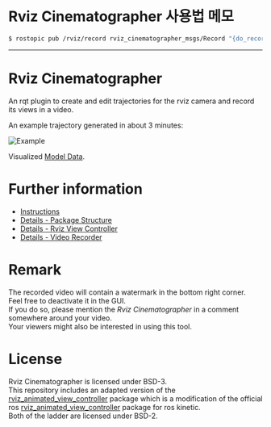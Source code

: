 # Rviz Cinematographer 사용법 메모



```bash
$ rostopic pub /rviz/record rviz_cinematographer_msgs/Record "{do_record: true, path_to_output: '/home/shapelim/Videos/test_v2.mp4', frames_per_second: 30, compress: false, add_watermark: false}"
```

---


# Rviz Cinematographer

An rqt plugin to create and edit trajectories for the rviz camera and record its views in a video.

An example trajectory generated in about 3 minutes:

![Example](readme/output.gif)

Visualized [Model Data](https://grabcad.com/library/office-building-9).

# Further information

- [Instructions](rviz_cinematographer_gui)
- [Details - Package Structure](readme)
- [Details - Rviz View Controller](rviz_cinematographer_view_controller)
- [Details - Video Recorder](video_recorder)
 
# Remark

The recorded video will contain a watermark in the bottom right corner.  
Feel free to deactivate it in the GUI.  
If you do so, please mention the *Rviz Cinematographer* in a comment somewhere around your video.  
Your viewers might also be interested in using this tool.

# License

Rviz Cinematographer is licensed under BSD-3.  
This repository includes an adapted version of the [rviz_animated_view_controller](https://github.com/UTNuclearRoboticsPublic/rviz_animated_view_controller) package which is a modification of the official ros [rviz_animated_view_controller](https://github.com/ros-visualization/rviz_animated_view_controller) package for ros kinetic.  
Both of the ladder are licensed under BSD-2.
